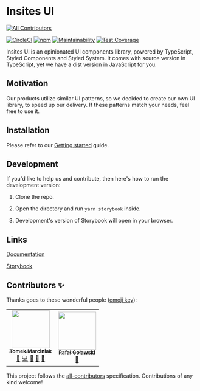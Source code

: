 # Insites UI
<!-- ALL-CONTRIBUTORS-BADGE:START - Do not remove or modify this section -->
[![All Contributors](https://img.shields.io/badge/all_contributors-2-orange.svg?style=flat-square)](#contributors-)
<!-- ALL-CONTRIBUTORS-BADGE:END -->

[![CircleCI](https://circleci.com/gh/insites-co/insites-ui.svg?style=svg)](https://circleci.com/gh/insites-co/insites-ui)
[![npm](https://img.shields.io/npm/v/insites-ui)](https://www.npmjs.com/package/insites-ui)
[![Maintainability](https://api.codeclimate.com/v1/badges/9399a73d71d005fa8bd4/maintainability)](https://codeclimate.com/github/insites-co/insites-ui/maintainability)
[![Test Coverage](https://api.codeclimate.com/v1/badges/9399a73d71d005fa8bd4/test_coverage)](https://codeclimate.com/github/insites-co/insites-ui/test_coverage)

Insites UI is an opinionated UI components library, powered by TypeScript, 
Styled Components and Styled System. It comes with source version in TypeScript,
yet we have a dist version in JavaScript for you.

## Motivation

Our products utilize similar UI patterns, so we decided to create our
own UI library, to speed up our delivery. If these patterns match your
needs, feel free to use it.

## Installation

Please refer to our [Getting started](https://insites-ui-docs.netlify.com/getting-started/) guide.

## Development

If you'd like to help us and contribute, then here's how to run the development version:

1. Clone the repo.

2. Open the directory and run `yarn storybook` inside.

3. Development's version of Storybook will open in your browser.

## Links

[Documentation](https://insites-ui-docs.netlify.com/)

[Storybook](https://insites-ui.netlify.com/)

## Contributors ✨

Thanks goes to these wonderful people ([emoji key](https://allcontributors.org/docs/en/emoji-key)):

<!-- ALL-CONTRIBUTORS-LIST:START - Do not remove or modify this section -->
<!-- prettier-ignore-start -->
<!-- markdownlint-disable -->
<table>
  <tr>
    <td align="center"><a href="http://mrcnk.me"><img src="https://avatars3.githubusercontent.com/u/16132011?v=4" width="100px;" alt=""/><br /><sub><b>Tomek Marciniak</b></sub></a><br /><a href="https://github.com/Tomasz Marciniak <tmarciniakm@gmail.com>/insites-ui/issues?q=author%3Amrcnk" title="Bug reports">🐛</a> <a href="https://github.com/Tomasz Marciniak <tmarciniakm@gmail.com>/insites-ui/commits?author=mrcnk" title="Code">💻</a> <a href="https://github.com/Tomasz Marciniak <tmarciniakm@gmail.com>/insites-ui/commits?author=mrcnk" title="Documentation">📖</a> <a href="#design-mrcnk" title="Design">🎨</a> <a href="#ideas-mrcnk" title="Ideas, Planning, & Feedback">🤔</a></td>
    <td align="center"><a href="http://rago4.github.io"><img src="https://avatars0.githubusercontent.com/u/19167236?v=4" width="100px;" alt=""/><br /><sub><b>Rafał Goławski</b></sub></a><br /><a href="https://github.com/Tomasz Marciniak <tmarciniakm@gmail.com>/insites-ui/commits?author=rago4" title="Documentation">📖</a></td>
  </tr>
</table>

<!-- markdownlint-enable -->
<!-- prettier-ignore-end -->
<!-- ALL-CONTRIBUTORS-LIST:END -->

This project follows the [all-contributors](https://github.com/all-contributors/all-contributors) specification. Contributions of any kind welcome!